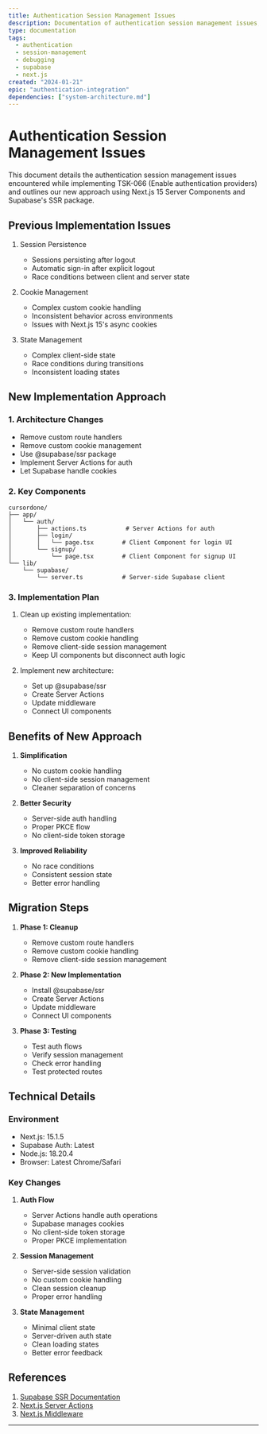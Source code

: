```yaml
---
title: Authentication Session Management Issues
description: Documentation of authentication session management issues, attempted solutions, and current status
type: documentation
tags:
  - authentication
  - session-management
  - debugging
  - supabase
  - next.js
created: "2024-01-21"
epic: "authentication-integration"
dependencies: ["system-architecture.md"]
---
```


# Authentication Session Management Issues

This document details the authentication session management issues encountered while implementing TSK-066 (Enable authentication providers) and outlines our new approach using Next.js 15 Server Components and Supabase's SSR package.

## Previous Implementation Issues

1. Session Persistence

   - Sessions persisting after logout
   - Automatic sign-in after explicit logout
   - Race conditions between client and server state

2. Cookie Management

   - Complex custom cookie handling
   - Inconsistent behavior across environments
   - Issues with Next.js 15's async cookies

3. State Management
   - Complex client-side state
   - Race conditions during transitions
   - Inconsistent loading states

## New Implementation Approach

### 1. Architecture Changes

- Remove custom route handlers
- Remove custom cookie management
- Use @supabase/ssr package
- Implement Server Actions for auth
- Let Supabase handle cookies

### 2. Key Components

```
cursordone/
├── app/
│   └── auth/
│       ├── actions.ts           # Server Actions for auth
│       ├── login/
│       │   └── page.tsx        # Client Component for login UI
│       └── signup/
│           └── page.tsx        # Client Component for signup UI
└── lib/
    └── supabase/
        └── server.ts           # Server-side Supabase client
```

### 3. Implementation Plan

1. Clean up existing implementation:

   - Remove custom route handlers
   - Remove custom cookie handling
   - Remove client-side session management
   - Keep UI components but disconnect auth logic

2. Implement new architecture:
   - Set up @supabase/ssr
   - Create Server Actions
   - Update middleware
   - Connect UI components

## Benefits of New Approach

1. **Simplification**

   - No custom cookie handling
   - No client-side session management
   - Cleaner separation of concerns

2. **Better Security**

   - Server-side auth handling
   - Proper PKCE flow
   - No client-side token storage

3. **Improved Reliability**
   - No race conditions
   - Consistent session state
   - Better error handling

## Migration Steps

1. **Phase 1: Cleanup**

   - Remove custom route handlers
   - Remove custom cookie handling
   - Remove client-side session management

2. **Phase 2: New Implementation**

   - Install @supabase/ssr
   - Create Server Actions
   - Update middleware
   - Connect UI components

3. **Phase 3: Testing**
   - Test auth flows
   - Verify session management
   - Check error handling
   - Test protected routes

## Technical Details

### Environment

- Next.js: 15.1.5
- Supabase Auth: Latest
- Node.js: 18.20.4
- Browser: Latest Chrome/Safari

### Key Changes

1. **Auth Flow**

   - Server Actions handle auth operations
   - Supabase manages cookies
   - No client-side token storage
   - Proper PKCE implementation

2. **Session Management**

   - Server-side session validation
   - No custom cookie handling
   - Clean session cleanup
   - Proper error handling

3. **State Management**
   - Minimal client state
   - Server-driven auth state
   - Clean loading states
   - Better error feedback

## References

1. [Supabase SSR Documentation](https://supabase.com/docs/guides/auth/server-side/oauth-with-pkce-flow-for-ssr)
2. [Next.js Server Actions](https://nextjs.org/docs/app/building-your-application/data-fetching/server-actions)
3. [Next.js Middleware](https://nextjs.org/docs/app/building-your-application/routing/middleware)

---

